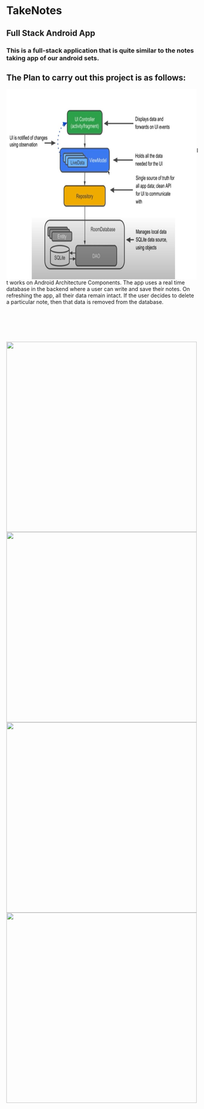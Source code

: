 # TakeNotes
## Full Stack Android App

### This is a full-stack application that is quite similar to the notes taking app of our android sets.

## The Plan to carry out this project is as follows:

<img src="img/n1.jpg" align="left" height="500" width="500"> 

<br><br><br><br><br><br><br><br><br>
   It works on Android Architecture Components.
   The app uses a real time database in the backend where a user can write and save their notes. On refreshing the app, all their data remain intact.
   If the user decides to delete a particular note, then that data is removed from the database.
   
   
<br><br><br><br>

<img src="img/1.jpg" align="left" height="500" width="500"> <img src="img/2.jpg" align="left" height="500" width="500"> <img src="img/3.jpg" align="left" height="500" width="500"> <img src="img/4.jpg" align="left" height="500" width="500"> 
